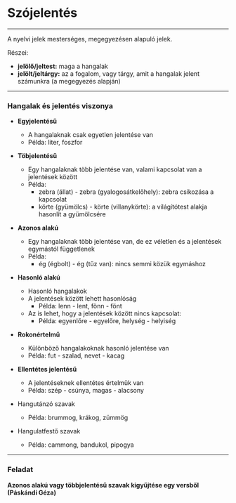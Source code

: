 # Szójelentés
***
A nyelvi jelek mesterséges, megegyezésen alapuló jelek.

Részei:
- **jelölő/jeltest:** maga a hangalak
- **jelölt/jeltárgy:** az a fogalom, vagy tárgy, amit a hangalak jelent számunkra (a megegyezés alapján)
***
### Hangalak és jelentés viszonya
- **Egyjelentésű**
    - A hangalaknak csak egyetlen jelentése van
    - Példa: liter, foszfor

- **Töbjelentésű**
    - Egy hangalaknak több jelentése van, valami kapcsolat van a jelentések között
    - Példa: 
        - zebra (állat) - zebra (gyalogosátkelőhely): zebra csíkozása a kapcsolat
        - körte (gyümölcs) - körte (villanykörte): a világítótest alakja hasonlít a gyümölcsére

- **Azonos alakú**
    - Egy hangalaknak több jelentése van, de ez véletlen és a jelentések egymástól függetlenek
    - Példa:
        - ég (égbolt) - ég (tűz van): nincs semmi közük egymáshoz

- **Hasonló alakú**
    - Hasonló hangalakok
    - A jelentések között lehett hasonlóság
        - Példa: lenn - lent, fönn - fönt
    - Az is lehet, hogy a jelentések között nincs kapcsolat:
        - Példa: egyenlőre - egyelőre, helység - helyiség

- **Rokonértelmű**
    - Különböző hangalakoknak hasonló jelentése van
    - Példa: fut - szalad, nevet - kacag

- **Ellentétes jelentésű**
    - A jelentéseknek ellentétes értelmük van
    - Példa: szép - csúnya, magas - alacsony

- Hangutánzó szavak
    - Példa: brummog, krákog, zümmög

- Hangulatfestő szavak
    - Példa: cammong, bandukol, pipogya

***
### Feladat
**Azonos alakú vagy többjelentésű szavak kigyűjtése egy versből (Páskándi Géza)**